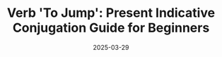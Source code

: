 ---
layout: post 
title: "Verb 'To Jump': Present Indicative Conjugation Guide for Beginners"
date: 2025-03-29
image: assets/images/verbs/en/2025/03/To jump_indicative_present.webp
categories: [English Conjugation]
lang: en 
description: "Learn to conjugate the English verb 'to jump'. Progress in English with our simple and practical guide."
keywords: jump conjugation, english verb to jump, to jump indicative present, english conjugation, learn english
---